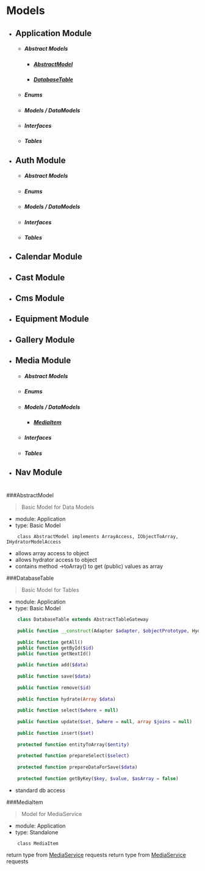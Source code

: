 # Models
- ## Application Module
    - ##### Abstract Models
        - ##### [AbstractModel](###AbstractModel)
        - ##### [DatabaseTable](###DatabaseTable)
    - ##### Enums
    - ##### Models / DataModels
    - ##### Interfaces
    - ##### Tables
- ## Auth Module
    - ##### Abstract Models
    - ##### Enums
    - ##### Models / DataModels
    - ##### Interfaces
    - ##### Tables
- ## Calendar Module
- ## Cast Module
- ## Cms Module
- ## Equipment Module
- ## Gallery Module
- ## Media Module
    - ##### Abstract Models
    - ##### Enums
    - ##### Models / DataModels
        - ##### [MediaItem](#MediaItem)
    - ##### Interfaces
    - ##### Tables
- ## Nav Module

#
###AbstractModel
>Basic Model for Data Models
- module: Application
- type: Basic Model

```
    class AbstractModel implements ArrayAccess, IObjectToArray, IHydratorModelAccess
```
- allows array access to object
- allows hydrator access to object
- contains method ->toArray() to get (public) values as array

###DatabaseTable
>Basic Model for Tables
- module: Application
- type: Basic Model

```php
    class DatabaseTable extends AbstractTableGateway
    
    public function __construct(Adapter $adapter, $objectPrototype, Hydrator $hydrator = null )
    
    public function getAll()
    public function getById($id)
    public function getNextId()
	
    public function add($data)
    
    public function save($data)
    
    public function remove($id)
    
    public function hydrate(Array $data)
    
    public function select($where = null)
    
    public function update($set, $where = null, array $joins = null)
    
    public function insert($set)
    
    protected function entityToArray($entity)
    
    protected function prepareSelect($select)
    
    protected function prepareDataForSave($data)
    
    protected function getByKey($key, $value, $asArray = false)
```
- standard db access

###<a id="MediaItem"></a>MediaItem
>Model for MediaService
- module: Application
- type: Standalone

```
    class MediaItem
```
return type from [MediaService](../Service/_info.md) requests
return type from [MediaService](../Service/_info.md) requests